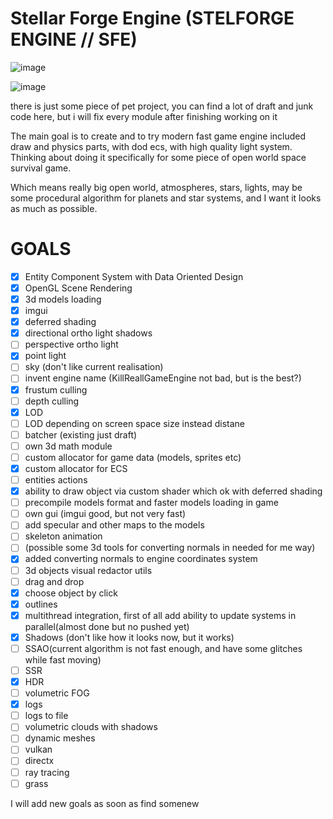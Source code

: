 # Stellar Forge Engine (STELFORGE ENGINE // SFE)
![image](https://github.com/stalker1177/KillRealGameEngine/assets/44020451/d3b12f9f-cecf-4a9e-a9c9-94c58e93d26e)

![image](https://github.com/stalker1177/KillRealGameEngine/assets/44020451/478cfff6-a3db-4673-a4a7-0b7a4c3cc3ba)

there is just some piece of pet project, you can find a lot of draft and junk code here, but i will fix every module after finishing working on it

The main goal is to create and to try modern fast game engine included draw and physics parts, with dod ecs, with high quality light system. Thinking about doing it specifically for some piece of open world space survival game.   

Which means really big open world, atmospheres, stars, lights, may be some procedural algorithm for planets and star systems, and I want it looks as much as possible.

# GOALS  

- [x] Entity Component System with Data Oriented Design
- [x] OpenGL Scene Rendering  
- [x] 3d models loading
- [x] imgui
- [x] deferred shading
- [x] directional ortho light shadows
- [ ] perspective ortho light
- [x] point light
- [ ] sky (don't like current realisation) 
- [ ] invent engine name (KillReallGameEngine not bad, but is the best?)
- [x] frustum culling
- [ ] depth culling
- [x] LOD
- [ ] LOD depending on screen space size instead distane
- [ ] batcher (existing just draft)
- [ ] own 3d math module
- [ ] custom allocator for game data (models, sprites etc)
- [x] custom allocator for ECS
- [ ] entities actions
- [x] ability to draw object via custom shader which ok with deferred shading
- [ ] precompile models format and faster models loading in game
- [ ] own gui (imgui good, but not very fast)
- [ ] add specular and other maps to the models
- [ ] skeleton animation
- [ ] (possible some 3d tools for converting normals in needed for me way)
- [x] added converting normals to engine coordinates system
- [ ] 3d objects visual redactor utils
- [ ] drag and drop
- [x] choose object by click
- [x] outlines
- [x] multithread integration, first of all add ability to update systems in parallel(almost done but no pushed yet)
- [x] Shadows (don't like how it looks now, but it works) 
- [ ] SSAO(current algorithm is not fast enough, and have some glitches while fast moving)
- [ ] SSR
- [x] HDR
- [ ] volumetric FOG
- [x] logs
- [ ] logs to file
- [ ] volumetric clouds with shadows
- [ ] dynamic meshes
- [ ] vulkan 
- [ ] directx
- [ ] ray tracing
- [ ] grass  

I will add new goals as soon as find somenew
